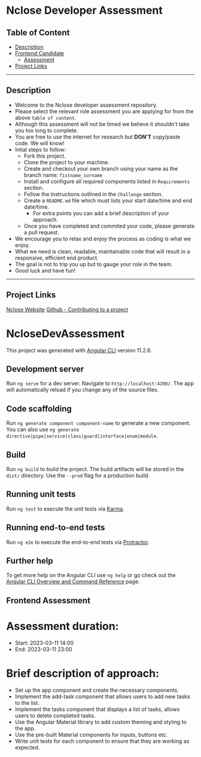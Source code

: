 # Nclose Developer Assessment

## Table of Content
+ [Description](#description)
+ [Frontend Candidate](#frontend-candidate)
    - [Assessment](Frontend%20Assesment/Challenge.md)
+ [Project Links](#project-links)

---
## Description
- Welcome to the Nclose developer assessment repository.
- Please select the relevant role assessment you are applying for from the above `table of content`.
- Although this assessment will not be timed we believe it shouldn't take you too long to complete.
- You are free to use the internet for research but **DON'T** copy/paste code. We will know!
- Intial steps to follow: 
    + Fork this project.
    + Clone the project to your machine.
    + Create and checkout your own branch using your name as the branch name: `fistname_surname`
    + Install and configure all required components listed in `Requirements` section.
    + Follow the instructions outlined in the `Challenge` section.
    + Create a `README.md` file which must lists your start date/time and end date/time.
       * For extra points you can add a brief description of your approach.
    + Once you have completed and commited your code, please generate a pull request.
- We encourage you to relax and enjoy the process as coding is what we enjoy.
- What we need is clean, readable, maintainable code that will result in a responsive, efficient end product.
- The goal is not to trip you up but to gauge your role in the team.
- Good luck and have fun!

---
## Project Links
[Nclose Website](https://www.nclose.com/)
[Github - Contributing to a project](https://docs.github.com/en/get-started/quickstart/contributing-to-projects)


# NcloseDevAssessment

This project was generated with [Angular CLI](https://github.com/angular/angular-cli) version 11.2.6.

## Development server

Run `ng serve` for a dev server. Navigate to `http://localhost:4200/`. The app will automatically reload if you change any of the source files.

## Code scaffolding

Run `ng generate component component-name` to generate a new component. You can also use `ng generate directive|pipe|service|class|guard|interface|enum|module`.

## Build

Run `ng build` to build the project. The build artifacts will be stored in the `dist/` directory. Use the `--prod` flag for a production build.

## Running unit tests

Run `ng test` to execute the unit tests via [Karma](https://karma-runner.github.io).

## Running end-to-end tests

Run `ng e2e` to execute the end-to-end tests via [Protractor](http://www.protractortest.org/).

## Further help

To get more help on the Angular CLI use `ng help` or go check out the [Angular CLI Overview and Command Reference](https://angular.io/cli) page.

## Frontend Assessment

# Assessment duration: 
  - Start: 2023-03-11 14:00
  - End: 2023-03-11 23:00

# Brief description of approach:

  - Set up the app component and create the necessary components.
  - Implement the add-task component that allows users to add new tasks to the list.
  - Implement the tasks component that displays a list of tasks, allows users to delete completed tasks.
  - Use the Angular Material library to add custom theming and styling to the app. 
  - Use the pre-built Material components for inputs, buttons etc.
  - Write unit tests for each component to ensure that they are working as expected.
